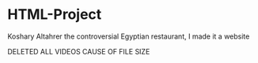 # HTML-Project
Koshary Altahrer the controversial Egyptian restaurant, I made it a website

DELETED ALL VIDEOS CAUSE OF FILE SIZE
